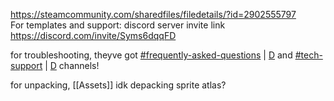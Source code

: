 https://steamcommunity.com/sharedfiles/filedetails/?id=2902555797  
For templates and support: discord server invite link  
https://discord.com/invite/Syms6dqqFD

for troubleshooting, theyve got [\#frequently-asked-questions](https://discord.com/channels/903842809734389760/1087143800054501518) | [D](discord://discord.com/channels/903842809734389760/1087143800054501518) and [\#tech-support](https://discord.com/channels/903842809734389760/1086942072327647253) | [D](discord://discord.com/channels/903842809734389760/1086942072327647253) channels! 

for unpacking, [[Assets]] idk depacking sprite atlas?